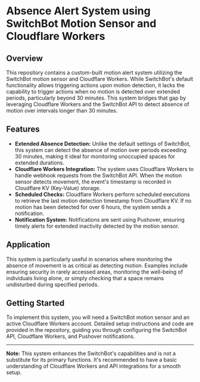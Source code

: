 # Absence Alert System using SwitchBot Motion Sensor and Cloudflare Workers

## Overview

This repository contains a custom-built motion alert system utilizing the SwitchBot motion sensor and Cloudflare Workers. While SwitchBot's default functionality allows triggering actions upon motion detection, it lacks the capability to trigger actions when no motion is detected over extended periods, particularly beyond 30 minutes. This system bridges that gap by leveraging Cloudflare Workers and the SwitchBot API to detect absence of motion over intervals longer than 30 minutes.

## Features

- **Extended Absence Detection:** Unlike the default settings of SwitchBot, this system can detect the absence of motion over periods exceeding 30 minutes, making it ideal for monitoring unoccupied spaces for extended durations.
- **Cloudflare Workers Integration:** The system uses Cloudflare Workers to handle webhook requests from the SwitchBot API. When the motion sensor detects movement, the event's timestamp is recorded in Cloudflare KV (Key-Value) storage.
- **Scheduled Checks:** Cloudflare Workers perform scheduled executions to retrieve the last motion detection timestamp from Cloudflare KV. If no motion has been detected for over 6 hours, the system sends a notification.
- **Notification System:** Notifications are sent using Pushover, ensuring timely alerts for extended inactivity detected by the motion sensor.

## Application

This system is particularly useful in scenarios where monitoring the absence of movement is as critical as detecting motion. Examples include ensuring security in rarely accessed areas, monitoring the well-being of individuals living alone, or simply checking that a space remains undisturbed during specified periods.

## Getting Started

To implement this system, you will need a SwitchBot motion sensor and an active Cloudflare Workers account. Detailed setup instructions and code are provided in the repository, guiding you through configuring the SwitchBot API, Cloudflare Workers, and Pushover notifications.

---

**Note:** This system enhances the SwitchBot's capabilities and is not a substitute for its primary functions. It's recommended to have a basic understanding of Cloudflare Workers and API integrations for a smooth setup.

